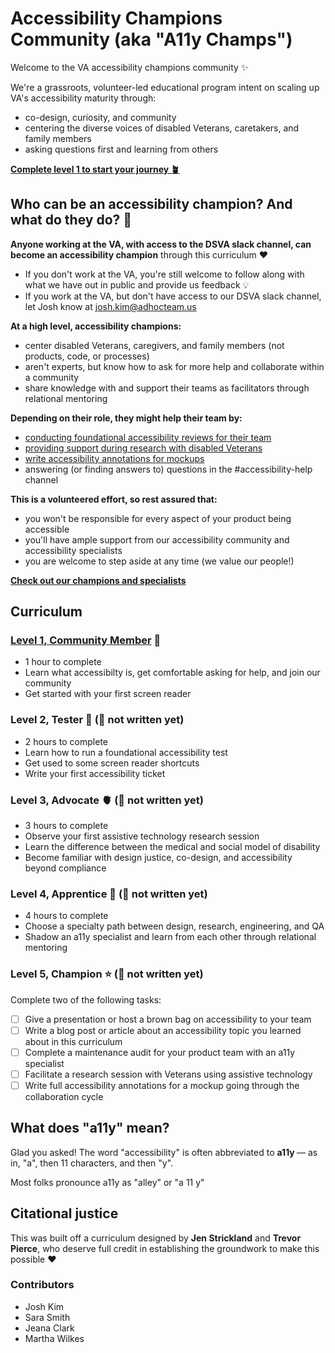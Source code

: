 # Accessibility Champions Community (aka "A11y Champs")
Welcome to the VA accessibility champions community ✨

We're a grassroots, volunteer-led educational program intent on scaling up VA's accessibility maturity through:
- co-design, curiosity, and community 
- centering the diverse voices of disabled Veterans, caretakers, and family members
- asking questions first and learning from others

<strong>[Complete level 1 to start your journey 🪴](https://github.com/department-of-veterans-affairs/va.gov-team/blob/master/teams/vsa/accessibility/a11y-champs/curriculum/level-1.md)</strong>

## Who can be an accessibility champion? And what do they do? 🤔 

**Anyone working at the VA, with access to the DSVA slack channel, can become an accessibility champion** through this curriculum ♥️ 
- If you don't work at the VA, you're still welcome to follow along with what we have out in public and provide us feedback 💡 
- If you work at the VA, but don't have access to our DSVA slack channel, let Josh know at josh.kim@adhocteam.us
  
**At a high level, accessibility champions:**
- center disabled Veterans, caregivers, and family members (not products, code, or processes)
- aren't experts, but know how to ask for more help and collaborate within a community
- share knowledge with and support their teams as facilitators through relational mentoring

**Depending on their role, they might help their team by:**
- [conducting foundational accessibility reviews for their team](https://depo-platform-documentation.scrollhelp.site/collaboration-cycle/prepare-for-an-accessibility-staging-review#Prepareforanaccessibilitystagingreview-Foundationalaccessibilitytests(required)foundational-testing)
- [providing support during research with disabled Veterans](https://depo-platform-documentation.scrollhelp.site/research-design/research-assistive-technology-sessions)
- [write accessibility annotations for mockups](https://www.sketch.com/s/aaa5c25f-6991-4aac-a6ed-d378bdff7727/p/C7BD6145-9511-470C-950C-7ACC42DE9F03/canvas)
- answering (or finding answers to) questions in the #accessibility-help channel

**This is a volunteered effort, so rest assured that:**
- you won't be responsible for every aspect of your product being accessible
- you'll have ample support from our accessibility community and accessibility specialists
- you are welcome to step aside at any time (we value our people!)

**[Check out our champions and specialists](https://github.com/department-of-veterans-affairs/va.gov-team/blob/master/teams/vsa/accessibility/a11y-champs/champions.md)**

</details>

## Curriculum

### [Level 1, Community Member](https://github.com/department-of-veterans-affairs/va.gov-team/blob/master/teams/vsa/accessibility/a11y-champs/curriculum/level-1.md) 👐
- 1 hour to complete
- Learn what accessibilty is, get comfortable asking for help, and join our community
- Get started with your first screen reader

### Level 2, Tester 🧰 (🚧 not written yet)
- 2 hours to complete
- Learn how to run a foundational accessibility test
- Get used to some screen reader shortcuts
- Write your first accessibility ticket

### Level 3, Advocate 🫀 (🚧 not written yet)
- 3 hours to complete
- Observe your first assistive technology research session
- Learn the difference between the medical and social model of disability
- Become familiar with design justice, co-design, and accessibility beyond compliance

### Level 4, Apprentice 🧠 (🚧 not written yet)
- 4 hours to complete
- Choose a specialty path between design, research, engineering, and QA
- Shadow an a11y specialist and learn from each other through relational mentoring

### Level 5, Champion ⭐ (🚧 not written yet)
Complete two of the following tasks:
- [ ] Give a presentation or host a brown bag on accessibility to your team 
- [ ] Write a blog post or article about an accessibility topic you learned about in this curriculum
- [ ] Complete a maintenance audit for your product team with an a11y specialist
- [ ] Facilitate a research session with Veterans using assistive technology
- [ ] Write full accessibility annotations for a mockup going through the collaboration cycle

## What does "a11y" mean?

Glad you asked! The word "accessibility" is often abbreviated to <strong> a11y </strong> — as in, "a", then 11 characters, and then "y". 

Most folks pronounce a11y as "alley" or "a 11 y"

## Citational justice
This was built off a curriculum designed by **Jen Strickland** and **Trevor Pierce**, who deserve full credit in establishing the groundwork to make this possible ♥️

### Contributors
- Josh Kim
- Sara Smith
- Jeana Clark
- Martha Wilkes
